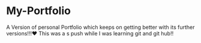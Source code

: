 # My-Portfolio
A Version of personal Portfolio which keeps on getting better with its further versions!!!❤️
This was a s push while I was learning git and git hub!!
